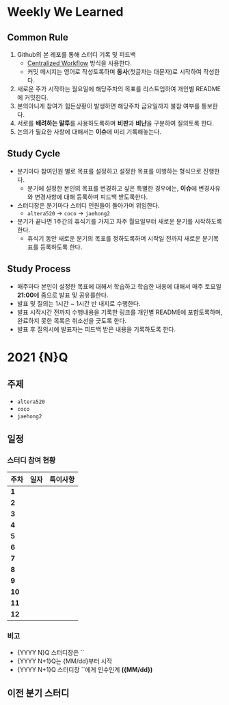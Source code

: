 # Weekly We Learned

## Common Rule
1. Github의 본 레포를 통해 스터디 기록 및 피드백
    - [Centralized Workflow](https://lhy.kr/git-workflow) 방식을 사용한다.
    - 커밋 메시지는 영어로 작성토록하며 **동사**(첫글자는 대문자)로 시작하여 작성한다.      
1. 새로운 주가 시작하는 월요일에 해당주차의 목표를 리스트업하여 개인별 README에 커밋한다.
1. 본의아니게 참여가 힘든상황이 발생하면 해당주차 금요일까지 불참 여부를 통보한다.
1. 서로를 **배려하는 말투**를 사용하도록하며 **비판**과 **비난**을 구분하여 질의토록 한다.
1. 논의가 필요한 사항에 대해서는 **이슈**에 미리 기록해놓는다. 


## Study Cycle
- 분기마다 참여인원 별로 목표를 설정하고 설정한 목표를 이행하는 형식으로 진행한다.
    - 분기에 설정한 본인의 목표를 변경하고 싶은 특별한 경우에는, **이슈**에 변경사유와 변경사항에 대해 등록하며 피드백 받도록한다. 
- 스터디장은 분기마다 스터디 인원들이 돌아가며 위임한다.
    - `altera520` → `coco` → `jaehong2`
- 분기가 끝나면 1주간의 휴식기를 가지고 차주 월요일부터 새로운 분기를 시작하도록 한다.
    - 휴식기 동안 새로운 분기의 목표를 정하도록하며 시작일 전까지 새로운 분기목표를 등록하도록 한다.

## Study Process
- 매주마다 본인이 설정한 목표에 대해서 학습하고 학습한 내용에 대해서 매주 토요일 **21:00**에 줌으로 발표 및 공유를한다.
- 발표 및 질의는 1시간 ~ 1시간 반 내지로 수행한다.
- 발표 시작시간 전까지 수행내용을 기록한 링크를 개인별 README에 포함토록하며, 완료하지 못한 목록은 취소선을 긋도록 한다.
- 발표 후 질의시에 발표자는 피드백 받은 내용을 기록하도록 한다.

# 2021 {N}Q

## 주제
- `altera520`
- `coco`
- `jaehong2`

## 일정
### 스터디 참여 현황
| 주차   | 일자      | 특이사항 |
|:-------|:---------:|:---------|
| **1**  |           |          |
| **2**  |           |          |
| **3**  |           |          |
| **4**  |           |          |
| **5**  |           |          |
| **6**  |           |          |
| **7**  |           |          |
| **8**  |           |          |
| **9**  |           |          |
| **10** |           |          |
| **11** |           |          |
| **12** |           |          |

### 비고
- {YYYY N}Q 스터디장은 ``
- {YYYY N+1}Q는 {MM/dd}부터 시작
- {YYYY N+1}Q 스터디장 ``에게 인수인계 **({MM/dd})**

## 이전 분기 스터디
